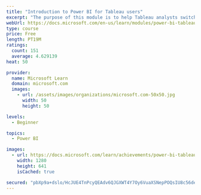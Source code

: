 ```yaml
---
title: "Introduction to Power BI for Tableau users"
excerpt: "The purpose of this module is to help Tableau analysts switch from Tableau to Microsoft Power BI."
webUrl: https://docs.microsoft.com/en-us/learn/modules/power-bi-tableau-intro/
type: course
price: Free
length: PT19M
ratings:
  count: 151
  average: 4.629139
heat: 50

provider:
  name: Microsoft Learn
  domain: microsoft.com
  images:
    - url: /assets/images/organizations/microsoft.com-50x50.jpg
      width: 50
      height: 50

levels:
  - Beginner

topics:
  - Power BI

images:
  - url: https://docs.microsoft.com/learn/achievements/power-bi-tableau-intro-social.png
    width: 1280
    height: 641
    isCached: true

secured: "pbXp9a+dslo/HcJUE4TnPcyQEAdv6QJGXWT4Y7Oy6VuaXSNepPOQsIU8c56deJGljarPWJp8Q6GeZOBhJacb4W2jM2J0sp9FfVmbyo06VyOt8fB8N8opr8EoEdaNl6bJEGWoaLkbuG/fmB65NHqQOkAJq6B+BLzS8fH/fquXMbFB8XzRL7CC45q5ICqqiGGilo0gRZNVPgTp0flj6kkV/aY1vGaZuKZvjm+Ps0N9jH5C2mIHnzDUv8Ggu5/FFWfzaW4PEWnGMhtlg5OSL4haso32QH8XNf6ZtZ+W2sPmsVR1S6YUYKzGlaR2Gg2/L/WCanvquwYeqga3z6IHyA7yTtOxajkjz/YKKmgJur6ubOo/DZbn9F1/8DoWK9WMVuDAp5pSJ/EizHS6x8kku7Bk6p4/pxRsbuQuY3oLMqzSkbM=;hCa83bJAY+fNd7xNIuB3AA=="
---
```


